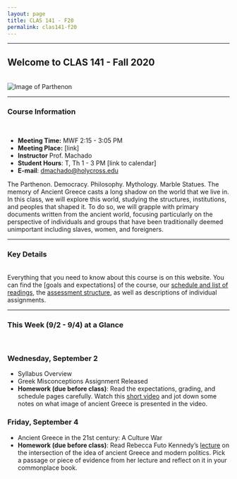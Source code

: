 ```yaml
---
layout: page
title: CLAS 141 - F20
permalink: clas141-f20
---
```

***

## Welcome to CLAS 141 - Fall 2020
&nbsp;  
![Image of Parthenon](https://lp-cms-production.imgix.net/2019-09/ab57ac3775d90a72da514d158401bd47-parthenon.jpg)

***

### Course Information
&nbsp;  
- **Meeting Time:** MWF 2:15 - 3:05 PM
- **Meeting Place:** [link]
- **Instructor** Prof. Machado
- **Student Hours**: T, Th 1 - 3 PM [link to calendar]
- **E-mail**: dmachado@holycross.edu

The Parthenon. Democracy. Philosophy. Mythology. Marble Statues. The memory of Ancient Greece casts a long shadow on the world that we live in. In this class, we will explore this world, studying the structures, institutions, and peoples that shaped it. To do so, we will grapple with primary documents written from the ancient world, focusing particularly on the perspective of individuals and groups that have been traditionally deemed unimportant including slaves, women, and foreigners.

***

### Key Details
&nbsp;  
Everything that you need to know about this course is on this website. You can find the [goals and expectations] of the course, our [schedule and list of readings](https://dominicmachado.github.io/schedule-clas141-f20), the [assessment structure](https://dominicmachado.github.io/assessment-clas141-f20#ancient-source-analysis), as well as descriptions of individual assignments.

***

### This Week (9/2 - 9/4) at a Glance
&nbsp;  
### Wednesday, September 2
- Syllabus Overview
- Greek Misconceptions Assignment Released
- **Homework (due before class)**: Read the expectations, grading, and schedule pages carefully. Watch this [short video](https://www.youtube.com/watch?v=6bDrYTXQLu8) and jot down some notes on what image of ancient Greece is presented in the video.

### Friday, September 4
- Ancient Greece in the 21st century: A Culture War
- **Homework (due before class)**: Read Rebecca Futo Kennedy’s [lecture](https://rfkclassics.blogspot.com/2019/08/ancient-identitiesmodern-politics.html) on the intersection of the idea of ancient Greece and modern politics. Pick a passage or piece of evidence from her lecture and reflect on it in your commonplace book.
